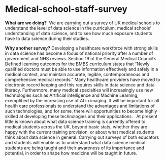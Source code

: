 # Medical-school-staff-survey

**What are we doing?** 
We are carrying out a survey of UK medical schools to understand the level of data science in the
curriculum, medical schools’ understanding of data science, and to see how much exposure students
have to data science during their studies.


**Why another survey?**
Developing a healthcare workforce with strong skills in data science has become a focus of national
priority after a number of government and NHS reviews. Section 19 of the General Medical Council’s
Defined learning outcomes for the BMBS curriculum states that “Newly qualified doctors must be
able to use information effectively and safely in a medical context, and maintain accurate, legible,
contemporaneous and comprehensive medical records.”
Many healthcare providers have moved to electronic record keeping and this requires skills in data
science and data literacy. Furthermore, many medical specialties will increasingly use new
technologies such as Artificial intelligence and Machine Learning, exemplified by the increasing use
of AI in imaging. It will be important for all health care professionals to understand the advantages
and limitations of such technologies, and for some, there will opportunities to become highly skilled
at developing these technologies and their applications.
 
At present little is known about what data science training is currently offered to medical students
across the UK, beyond basic stats, whether they are happy with the current training provision, or
about what medical students think about data science in general.
Carrying out surveys of both educators and students will enable us to understand what data science
medical students are being taught and their awareness of its importance and potential, in order to
shape how medicine will be taught in future.
